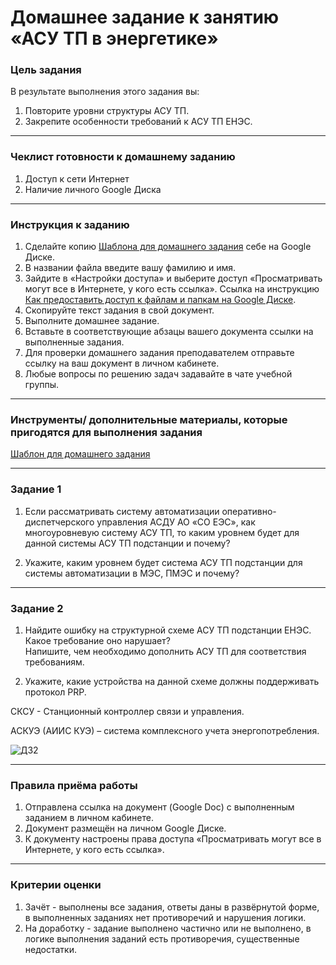 # Домашнее задание к занятию «АСУ ТП в энергетике»

### Цель задания

В результате выполнения этого задания вы:

1. Повторите уровни структуры АСУ ТП.   
2. Закрепите особенности требований к АСУ ТП ЕНЭС.

------

### Чеклист готовности к домашнему заданию

1. Доступ к сети Интернет
2. Наличие личного Google Диска

------

### Инструкция к заданию

1. Сделайте копию [Шаблона для домашнего задания](https://docs.google.com/document/d/169_WhRx-B95S-GHupK8SiHT2SAUmT3sRNTsMKA_HQMg/edit?usp=sharing) себе на Google Диске.
2. В названии файла введите вашу фамилию и имя.
3. Зайдите в «Настройки доступа» и выберите доступ «Просматривать могут все в Интернете, у кого есть ссылка». Ссылка на инструкцию [Как предоставить доступ к файлам и папкам на Google Диске](https://support.google.com/docs/answer/2494822?hl=ru&co=GENIE.Platform%3DDesktop).
4. Скопируйте текст задания в свой документ.
5. Выполните домашнее задание.
6. Вставьте в соответствующие абзацы вашего документа ссылки на выполненные задания.
7. Для проверки домашнего задания преподавателем отправьте ссылку на ваш документ в личном кабинете.
8. Любые вопросы по решению задач задавайте в чате учебной группы.

------

### Инструменты/ дополнительные материалы, которые пригодятся для выполнения задания

[Шаблон для домашнего задания](https://docs.google.com/document/d/169_WhRx-B95S-GHupK8SiHT2SAUmT3sRNTsMKA_HQMg/edit?usp=sharing)

------

### Задание 1

1. Если рассматривать систему автоматизации оперативно-диспетчерского управления АСДУ АО «СО ЕЭС», как многоуровневую систему АСУ ТП, то каким уровнем будет для данной системы АСУ ТП подстанции и почему?  

2. Укажите, каким уровнем будет система АСУ ТП подстанции для системы автоматизации в МЭС, ПМЭС и почему?

------

### Задание 2

1. Найдите ошибку на структурной схеме АСУ ТП подстанции ЕНЭС.  
Какое требование оно нарушает?  
Напишите, чем необходимо дополнить АСУ ТП для соответствия требованиям.  

2. Укажите, какие устройства на данной схеме должны поддерживать протокол PRP. 

СКСУ - Станционный контроллер связи и управления.

АСКУЭ (АИИС КУЭ) – система комплексного учета энергопотребления.

![ДЗ2](https://user-images.githubusercontent.com/96433973/196229004-0c8c1f7c-92e2-449e-9bd3-08840e078fef.JPG)

------

### Правила приёма работы

1. Отправлена ссылка на документ (Google Doc) с выполненным заданием в личном кабинете.
2. Документ размещён на личном Google Диске.
3. К документу настроены права доступа «Просматривать могут все в Интернете, у кого есть ссылка».

------

### Критерии оценки

1. Зачёт - выполнены все задания, ответы даны в развёрнутой форме, в выполненных заданиях нет противоречий и нарушения логики.
2. На доработку - задание выполнено частично или не выполнено, в логике выполнения заданий есть противоречия, существенные недостатки.
